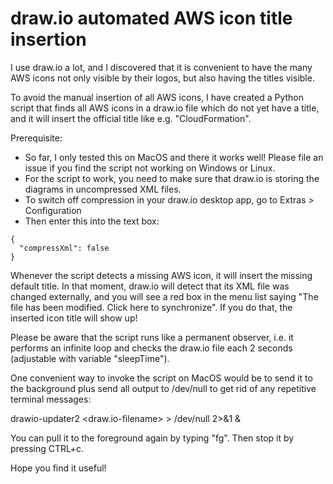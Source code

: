 # draw.io automated AWS icon title insertion

I use draw.io a lot, and I discovered that it is convenient to have the many AWS icons not only visible by their logos, but also having the titles visible.

To avoid the manual insertion of all AWS icons, I have created a Python script that finds all AWS icons in a draw.io file which do not yet have a title, and it will insert the official title like e.g. "CloudFormation".

Prerequisite: 

* So far, I only tested this on MacOS and there it works well! Please file an issue if you find the script not working on Windows or Linux.
* For the script to work, you need to make sure that draw.io is storing the diagrams in uncompressed XML files.
* To switch off compression in your draw.io desktop app, go to Extras > Configuration
* Then enter this into the text box:
```
{
  "compressXml": false
}
```

Whenever the script detects a missing AWS icon, it will insert the missing default title. In that moment, draw.io will detect that its XML file was changed externally, and you will see a red box in the menu list saying "The file has been modified. Click here to synchronize". If you do that, the inserted icon title will show up!

Please be aware that the script runs like a permanent observer, i.e. it performs an infinite loop and checks the draw.io file each 2 seconds (adjustable with variable "sleepTime").

One convenient way to invoke the script on MacOS would be to send it to the background plus send all output to /dev/null to get rid of any repetitive terminal messages:

drawio-updater2 <draw.io-filename> > /dev/null 2>&1 &

You can pull it to the foreground again by typing "fg". Then stop it by pressing CTRL+c.

Hope you find it useful!
